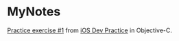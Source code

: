 MyNotes
=======

[Practice exercise #1](http://www.iosdevpractice.com/practice/2014/08/03/note-taking-app/) from 
[iOS Dev Practice](http://www.iosdevpractice.com) in Objective-C.
